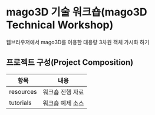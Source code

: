 # mago3D 기술 워크숍(mago3D Technical Workshop)
웹브라우저에서 mago3D를 이용한 대용량 3차원 객체 가시화 하기

## 프로젝트 구성(Project Composition)

| 항목 | 내용 |
| ---------- | ---------- |
| resources | 워크숍 진행 자료 |
| tutorials | 워크숍 예제 소스 |

